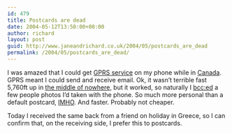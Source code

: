 ```yaml
---
id: 479
title: Postcards are dead
date: 2004-05-12T13:50:00+00:00
author: richard
layout: post
guid: http://www.janeandrichard.co.uk/2004/05/postcards_are_dead
permalink: /2004/05/postcards_are_dead/
---
```

I was amazed that I could get [GPRS service](http://www.google.com/search?q=define:gprs) on my phone while in [Canada](http://v1.janeandrichard.co.uk/travel/Canada2004/bigwhite/). GPRS meant I could send and receive email. Ok, it wasn&#8217;t terrible fast 5,760ft up in [the middle of nowhere](http://www.bigwhite.com/submenus/BigWhiteMaps/mapdisplay.php?map_id=driving), but it worked, so naturally I [bcc:ed](http://www.google.com/search?q=define%3Abcc) a few people photos I&#8217;d taken with the phone. So much more personal than a default postcard, [IMHO](http://catb.org/~esr/jargon/html/I/IMHO.html). And faster. Probably not cheaper. 

Today I received the same back from a friend on holiday in Greece, so I can confirm that, on the receiving side, I prefer this to postcards.